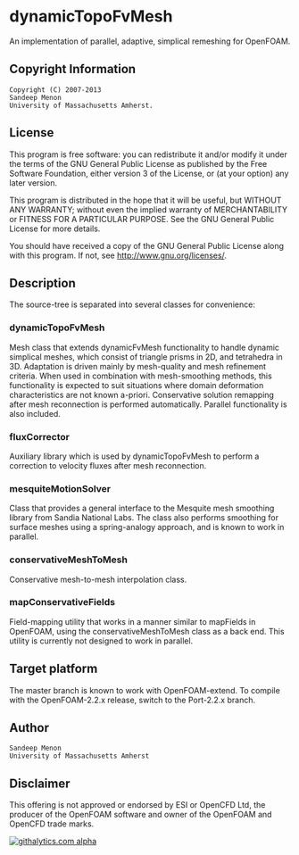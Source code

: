 # dynamicTopoFvMesh
An implementation of parallel, adaptive, simplical remeshing for OpenFOAM.

## Copyright Information
    Copyright (C) 2007-2013
    Sandeep Menon
    University of Massachusetts Amherst.

## License
This program is free software: you can redistribute it and/or modify
it under the terms of the GNU General Public License as published by
the Free Software Foundation, either version 3 of the License, or
(at your option) any later version.

This program is distributed in the hope that it will be useful,
but WITHOUT ANY WARRANTY; without even the implied warranty of
MERCHANTABILITY or FITNESS FOR A PARTICULAR PURPOSE.  See the
GNU General Public License for more details.

You should have received a copy of the GNU General Public License
along with this program.  If not, see <http://www.gnu.org/licenses/>.

## Description

The source-tree is separated into several classes for convenience:

### dynamicTopoFvMesh
Mesh class that extends dynamicFvMesh functionality to handle dynamic simplical meshes, which consist of triangle prisms in 2D, and tetrahedra in 3D. Adaptation is driven mainly by mesh-quality and mesh refinement criteria. When used in combination with mesh-smoothing methods, this functionality is expected to suit situations where domain deformation characteristics are not known a-priori. Conservative solution remapping after mesh reconnection is performed automatically. Parallel functionality is also included.

### fluxCorrector
Auxiliary library which is used by dynamicTopoFvMesh to perform a correction to velocity fluxes after mesh reconnection.

### mesquiteMotionSolver
Class that provides a general interface to the Mesquite mesh smoothing library from Sandia National Labs. The class also performs smoothing for surface meshes using a spring-analogy approach, and is known to work in parallel.

### conservativeMeshToMesh
Conservative mesh-to-mesh interpolation class.

### mapConservativeFields
Field-mapping utility that works in a manner similar to mapFields in OpenFOAM, using the conservativeMeshToMesh class as a back end. This utility is currently not designed to work in parallel.

## Target platform
The master branch is known to work with OpenFOAM-extend.
To compile with the OpenFOAM-2.2.x release, switch to the Port-2.2.x branch.

## Author
    Sandeep Menon
    University of Massachusetts Amherst

## Disclaimer
This offering is not approved or endorsed by ESI or OpenCFD Ltd, the producer of the OpenFOAM software and owner of the OpenFOAM and OpenCFD trade marks.

[![githalytics.com alpha](https://cruel-carlota.pagodabox.com/5760a35830bafd3e1ad3b93b46d33f15 "githalytics.com")](http://githalytics.com/smenon/dynamicTopoFvMesh)